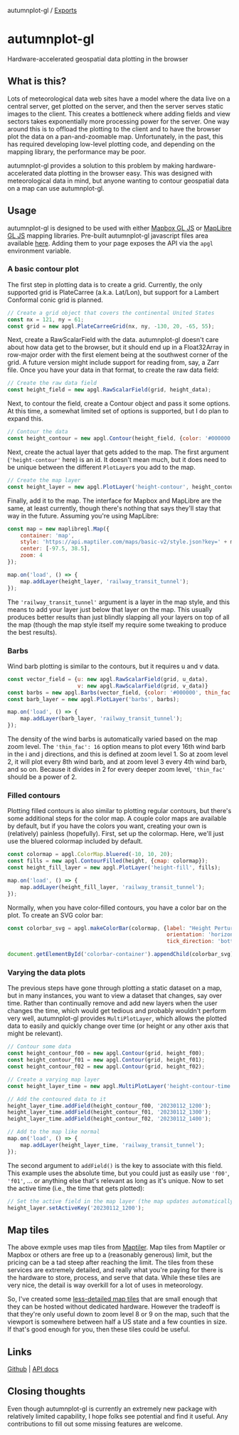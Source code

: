 autumnplot-gl / [Exports](modules.md)

# autumnplot-gl
Hardware-accelerated geospatial data plotting in the browser

## What is this?
Lots of meteorological data web sites have a model where the data live on a central server, get plotted on the server, and then the server serves static images to the client. This creates a bottleneck where adding fields and view sectors takes exponentially more processing power for the server. One way around this is to offload the plotting to the client and to have the browser plot the data on a pan-and-zoomable map. Unfortunately, in the past, this has required developing low-level plotting code, and depending on the mapping library, the performance may be poor.

autumnplot-gl provides a solution to this problem by making hardware-accelerated data plotting in the browser easy. This was designed with meteorological data in mind, but anyone wanting to contour geospatial data on a map can use autumnplot-gl.

## Usage
autumnplot-gl is designed to be used with either [Mapbox GL JS](https://docs.mapbox.com/mapbox-gl-js/guides/) or [MapLibre GL JS](https://maplibre.org/maplibre-gl-js-docs/) mapping libraries. Pre-built autumnplot-gl javascript files area available [here](https://tsupinie.github.io/autumnplot-gl/dist/). Adding them to your page exposes the API via the `apgl` environment variable.

### A basic contour plot
The first step in plotting data is to create a grid. Currently, the only supported grid is PlateCarree (a.k.a. Lat/Lon), but support for a Lambert Conformal conic grid is planned.

```javascript
// Create a grid object that covers the continental United States
const nx = 121, ny = 61;
const grid = new apgl.PlateCarreeGrid(nx, ny, -130, 20, -65, 55);
```

Next, create a RawScalarField with the data. autumnplot-gl doesn't care about how data get to the browser, but it should end up in a Float32Array in row-major order with the first element being at the southwest corner of the grid. A future version might include support for reading from, say, a Zarr file. Once you have your data in that format, to create the raw data field:

```javascript
// Create the raw data field
const height_field = new apgl.RawScalarField(grid, height_data);
```

Next, to contour the field, create a Contour object and pass it some options. At this time, a somewhat limited set of options is supported, but I do plan to expand this.

```javascript
// Contour the data
const height_contour = new apgl.Contour(height_field, {color: '#000000', interval: 30});
```

Next, create the actual layer that gets added to the map. The first argument (`'height-contour'` here) is an id. It doesn't mean much, but it does need to be unique between the different `PlotLayer`s you add to the map.

```javascript
// Create the map layer
const height_layer = new apgl.PlotLayer('height-contour', height_contour);
```

Finally, add it to the map. The interface for Mapbox and MapLibre are the same, at least currently, though there's nothing that says they'll stay that way in the future. Assuming you're using MapLibre:

```javascript
const map = new maplibregl.Map({
    container: 'map',
    style: 'https://api.maptiler.com/maps/basic-v2/style.json?key=' + maptiler_api_key,
    center: [-97.5, 38.5],
    zoom: 4
});

map.on('load', () => {
    map.addLayer(height_layer, 'railway_transit_tunnel');
});
```

The `'railway_transit_tunnel'` argument is a layer in the map style, and this means to add your layer just below that layer on the map. This usually produces better results than just blindly slapping all your layers on top of all the map (though the map style itself my require some tweaking to produce the best results).

### Barbs

Wind barb plotting is similar to the contours, but it requires u and v data.

```javascript
const vector_field = {u: new apgl.RawScalarField(grid, u_data), 
                      v: new apgl.RawScalarField(grid, v_data)}
const barbs = new apgl.Barbs(vector_field, {color: '#000000', thin_fac: 16});
const barb_layer = new apgl.PlotLayer('barbs', barbs);

map.on('load', () => {
    map.addLayer(barb_layer, 'railway_transit_tunnel');
});
```

The density of the wind barbs is automatically varied based on the map zoom level. The `'thin_fac': 16` option means to plot every 16th wind barb in the i and j directions, and this is defined at zoom level 1. So at zoom level 2, it will plot every 8th wind barb, and at zoom level 3 every 4th wind barb, and so on. Because it divides in 2 for every deeper zoom level, `'thin_fac'` should be a power of 2.

### Filled contours

Plotting filled contours is also similar to plotting regular contours, but there's some additional steps for the color map. A couple color maps are available by default, but if you have the colors you want, creating your own is (relatively) painless (hopefully). First, set up the colormap. Here, we'll just use the bluered colormap included by default.

```javascript
const colormap = apgl.ColorMap.bluered(-10, 10, 20);
const fills = new apgl.ContourFilled(height, {cmap: colormap});
const height_fill_layer = new apgl.PlotLayer('height-fill', fills);

map.on('load', () => {
    map.addLayer(height_fill_layer, 'railway_transit_tunnel');
});
```

Normally, when you have color-filled contours, you have a color bar on the plot. To create an SVG color bar:

```javascript
const colorbar_svg = apgl.makeColorBar(colormap, {label: "Height Perturbation (m)", 
                                                  orientation: 'horizontal', 
                                                  tick_direction: 'bottom'});

document.getElementById('colorbar-container').appendChild(colorbar_svg);
```

### Varying the data plots
The previous steps have gone through plotting a static dataset on a map, but in many instances, you want to view a dataset that changes, say over time. Rather than continually remove and add new layers when the user changes the time, which would get tedious and probably wouldn't perform very well, autumnplot-gl provides `MultiPlotLayer`, which allows the plotted data to easily and quickly change over time (or height or any other axis that might be relevant).

```javascript
// Contour some data
const height_contour_f00 = new apgl.Contour(grid, height_f00);
const height_contour_f01 = new apgl.Contour(grid, height_f01);
const height_contour_f02 = new apgl.Contour(grid, height_f02);

// Create a varying map layer
const height_layer_time = new apgl.MultiPlotLayer('height-contour-time');

// Add the contoured data to it
height_layer_time.addField(height_contour_f00, '20230112_1200');
height_layer_time.addField(height_contour_f01, '20230112_1300');
height_layer_time.addField(height_contour_f02, '20230112_1400');

// Add to the map like normal
map.on('load', () => {
    map.addLayer(height_layer_time, 'railway_transit_tunnel');
});
```

The second argument to `addField()` is the key to associate with this field. This example uses the absolute time, but you could just as easily use `'f00'`, `'f01'`, ... or anything else that's relevant as long as it's unique. Now to set the active time (i.e., the time that gets plotted):

```javascript
// Set the active field in the map layer (the map updates automatically)
height_layer.setActiveKey('20230112_1200');
```

## Map tiles
The above exmple uses map tiles from [Maptiler](https://www.maptiler.com/). Map tiles from Maptiler or Mapbox or others are free up to a (reasonably generous) limit, but the pricing can be a tad steep after reaching the limit. The tiles from these services are extremely detailed, and really what you're paying for there is the hardware to store, process, and serve that data. While these tiles are very nice, the detail is way overkill for a lot of uses in meteorology. 

So, I've created some [less-detailed map tiles](https://tsupinie.github.io/autumnplot-gl/tiles/) that are small enough that they can be hosted without dedicated hardware. However the tradeoff is that they're only useful down to zoom level 8 or 9 on the map, such that the viewport is somewhere between half a US state and a few counties in size. If that's good enough for you, then these tiles could be useful.

## Links
[Github](https://github.com/tsupinie/autumnplot-gl) | [API docs](https://tsupinie.github.io/autumnplot-gl/)

## Closing thoughts
Even though autumnplot-gl is currently an extremely new package with relatively limited capability, I hope folks see potential and find it useful. Any contributions to fill out some missing features are welcome.
